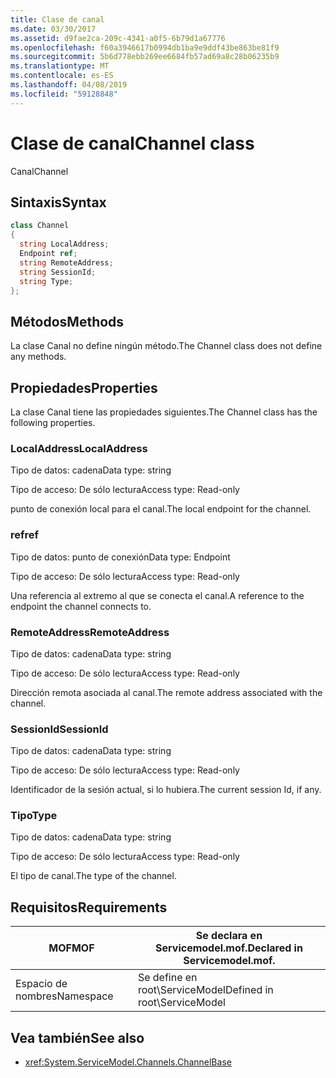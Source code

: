 ```yaml
---
title: Clase de canal
ms.date: 03/30/2017
ms.assetid: d9fae2ca-209c-4341-a0f5-6b79d1a67776
ms.openlocfilehash: f60a3946617b0994db1ba9e9ddf43be863be81f9
ms.sourcegitcommit: 5b6d778ebb269ee6684fb57ad69a8c28b06235b9
ms.translationtype: MT
ms.contentlocale: es-ES
ms.lasthandoff: 04/08/2019
ms.locfileid: "59128848"
---
```

# <a name="channel-class"></a><span data-ttu-id="6775d-102">Clase de canal</span><span class="sxs-lookup"><span data-stu-id="6775d-102">Channel class</span></span>
<span data-ttu-id="6775d-103">Canal</span><span class="sxs-lookup"><span data-stu-id="6775d-103">Channel</span></span>  
  
## <a name="syntax"></a><span data-ttu-id="6775d-104">Sintaxis</span><span class="sxs-lookup"><span data-stu-id="6775d-104">Syntax</span></span>  
  
```csharp
class Channel  
{  
  string LocalAddress;  
  Endpoint ref;  
  string RemoteAddress;  
  string SessionId;  
  string Type;  
};  
```  
  
## <a name="methods"></a><span data-ttu-id="6775d-105">Métodos</span><span class="sxs-lookup"><span data-stu-id="6775d-105">Methods</span></span>  
 <span data-ttu-id="6775d-106">La clase Canal no define ningún método.</span><span class="sxs-lookup"><span data-stu-id="6775d-106">The Channel class does not define any methods.</span></span>  
  
## <a name="properties"></a><span data-ttu-id="6775d-107">Propiedades</span><span class="sxs-lookup"><span data-stu-id="6775d-107">Properties</span></span>  
 <span data-ttu-id="6775d-108">La clase Canal tiene las propiedades siguientes.</span><span class="sxs-lookup"><span data-stu-id="6775d-108">The Channel class has the following properties.</span></span>  
  
### <a name="localaddress"></a><span data-ttu-id="6775d-109">LocalAddress</span><span class="sxs-lookup"><span data-stu-id="6775d-109">LocalAddress</span></span>  
 <span data-ttu-id="6775d-110">Tipo de datos: cadena</span><span class="sxs-lookup"><span data-stu-id="6775d-110">Data type: string</span></span>  
  
 <span data-ttu-id="6775d-111">Tipo de acceso: De sólo lectura</span><span class="sxs-lookup"><span data-stu-id="6775d-111">Access type: Read-only</span></span>  
  
 <span data-ttu-id="6775d-112">punto de conexión local para el canal.</span><span class="sxs-lookup"><span data-stu-id="6775d-112">The local endpoint for the channel.</span></span>  
  
### <a name="ref"></a><span data-ttu-id="6775d-113">ref</span><span class="sxs-lookup"><span data-stu-id="6775d-113">ref</span></span>  
 <span data-ttu-id="6775d-114">Tipo de datos: punto de conexión</span><span class="sxs-lookup"><span data-stu-id="6775d-114">Data type: Endpoint</span></span>  
  
 <span data-ttu-id="6775d-115">Tipo de acceso: De sólo lectura</span><span class="sxs-lookup"><span data-stu-id="6775d-115">Access type: Read-only</span></span>  
  
 <span data-ttu-id="6775d-116">Una referencia al extremo al que se conecta el canal.</span><span class="sxs-lookup"><span data-stu-id="6775d-116">A reference to the endpoint the channel connects to.</span></span>  
  
### <a name="remoteaddress"></a><span data-ttu-id="6775d-117">RemoteAddress</span><span class="sxs-lookup"><span data-stu-id="6775d-117">RemoteAddress</span></span>  
 <span data-ttu-id="6775d-118">Tipo de datos: cadena</span><span class="sxs-lookup"><span data-stu-id="6775d-118">Data type: string</span></span>  
  
 <span data-ttu-id="6775d-119">Tipo de acceso: De sólo lectura</span><span class="sxs-lookup"><span data-stu-id="6775d-119">Access type: Read-only</span></span>  
  
 <span data-ttu-id="6775d-120">Dirección remota asociada al canal.</span><span class="sxs-lookup"><span data-stu-id="6775d-120">The remote address associated with the channel.</span></span>  
  
### <a name="sessionid"></a><span data-ttu-id="6775d-121">SessionId</span><span class="sxs-lookup"><span data-stu-id="6775d-121">SessionId</span></span>  
 <span data-ttu-id="6775d-122">Tipo de datos: cadena</span><span class="sxs-lookup"><span data-stu-id="6775d-122">Data type: string</span></span>  
  
 <span data-ttu-id="6775d-123">Tipo de acceso: De sólo lectura</span><span class="sxs-lookup"><span data-stu-id="6775d-123">Access type: Read-only</span></span>  
  
 <span data-ttu-id="6775d-124">Identificador de la sesión actual, si lo hubiera.</span><span class="sxs-lookup"><span data-stu-id="6775d-124">The current session Id, if any.</span></span>  
  
### <a name="type"></a><span data-ttu-id="6775d-125">Tipo</span><span class="sxs-lookup"><span data-stu-id="6775d-125">Type</span></span>  
 <span data-ttu-id="6775d-126">Tipo de datos: cadena</span><span class="sxs-lookup"><span data-stu-id="6775d-126">Data type: string</span></span>  
  
 <span data-ttu-id="6775d-127">Tipo de acceso: De sólo lectura</span><span class="sxs-lookup"><span data-stu-id="6775d-127">Access type: Read-only</span></span>  
  
 <span data-ttu-id="6775d-128">El tipo de canal.</span><span class="sxs-lookup"><span data-stu-id="6775d-128">The type of the channel.</span></span>  
  
## <a name="requirements"></a><span data-ttu-id="6775d-129">Requisitos</span><span class="sxs-lookup"><span data-stu-id="6775d-129">Requirements</span></span>  
  
|<span data-ttu-id="6775d-130">MOF</span><span class="sxs-lookup"><span data-stu-id="6775d-130">MOF</span></span>|<span data-ttu-id="6775d-131">Se declara en Servicemodel.mof.</span><span class="sxs-lookup"><span data-stu-id="6775d-131">Declared in Servicemodel.mof.</span></span>|  
|---------|-----------------------------------|  
|<span data-ttu-id="6775d-132">Espacio de nombres</span><span class="sxs-lookup"><span data-stu-id="6775d-132">Namespace</span></span>|<span data-ttu-id="6775d-133">Se define en root\ServiceModel</span><span class="sxs-lookup"><span data-stu-id="6775d-133">Defined in root\ServiceModel</span></span>|  
  
## <a name="see-also"></a><span data-ttu-id="6775d-134">Vea también</span><span class="sxs-lookup"><span data-stu-id="6775d-134">See also</span></span>

- <xref:System.ServiceModel.Channels.ChannelBase>
